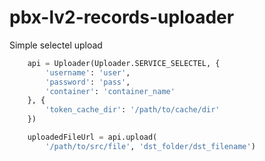 # pbx-lv2-records-uploader

Simple selectel upload

```python
    api = Uploader(Uploader.SERVICE_SELECTEL, {
        'username': 'user',
        'password': 'pass',
        'container': 'container_name'
    }, {
        'token_cache_dir': '/path/to/cache/dir'
    })

    uploadedFileUrl = api.upload(
        '/path/to/src/file', 'dst_folder/dst_filename')
```

